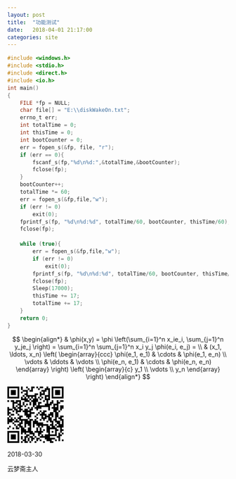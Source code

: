 ```yaml
---
layout: post
title:  "功能测试"
date:   2018-04-01 21:17:00
categories: site
---
```



``` c
#include <windows.h>
#include <stdio.h>
#include <direct.h>
#include <io.h>
int main()
{
	FILE *fp = NULL;
	char file[] = "E:\\diskWakeOn.txt";
	errno_t err;
	int totalTime = 0;
	int thisTime = 0;
	int bootCounter = 0;
	err = fopen_s(&fp, file, "r");
	if (err == 0){
		fscanf_s(fp,"%d\n%d:",&totalTime,&bootCounter);
		fclose(fp);
	}
	bootCounter++;
	totalTime *= 60;
	err = fopen_s(&fp,file,"w");
	if (err != 0)
		exit(0);
	fprintf_s(fp, "%d\n%d:%d", totalTime/60, bootCounter, thisTime/60);
	fclose(fp);

	while (true){
		err = fopen_s(&fp,file,"w");
		if (err != 0)
			exit(0);
		fprintf_s(fp, "%d\n%d:%d", totalTime/60, bootCounter, thisTime/60);
		fclose(fp);
		Sleep(17000);
		thisTime += 17;
		totalTime += 17;
	}
	return 0;
}
```

$$
\begin{align*}
  & \phi(x,y) = \phi \left(\sum_{i=1}^n x_ie_i, \sum_{j=1}^n y_je_j \right)
  = \sum_{i=1}^n \sum_{j=1}^n x_i y_j \phi(e_i, e_j) = \\
  & (x_1, \ldots, x_n) \left( \begin{array}{ccc}
      \phi(e_1, e_1) & \cdots & \phi(e_1, e_n) \\
      \vdots & \ddots & \vdots \\
      \phi(e_n, e_1) & \cdots & \phi(e_n, e_n)
    \end{array} \right)
  \left( \begin{array}{c}
      y_1 \\
      \vdots \\
      y_n
    \end{array} \right)
\end{align*}
$$


![云梦斋主人的微博](/assets/weibo.png)

2018-03-30

云梦斋主人
